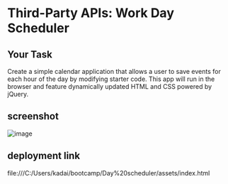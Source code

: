 # Third-Party APIs: Work Day Scheduler

## Your Task

Create a simple calendar application that allows a user to save events for each hour of the day by modifying starter code. This app will run in the browser and feature dynamically updated HTML and CSS powered by jQuery.

## screenshot

![image](https://user-images.githubusercontent.com/111911809/204443172-9c44f9fe-7b2c-43c8-b60f-c4e45482d8bb.png)

## deployment link
file:///C:/Users/kadai/bootcamp/Day%20scheduler/assets/index.html
